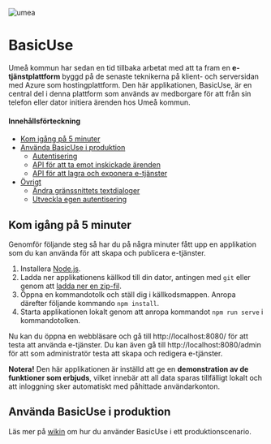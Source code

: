 ![umea](https://umea.se/images/18.65771eb14bfe25fed29810/1426436622111/Umea_kommun.png)

# BasicUse

Umeå kommun har sedan en tid tillbaka arbetat med att ta fram en **e-tjänstplattform** byggd på de senaste teknikerna på klient- och serversidan med Azure som hostingplattform. Den här applikationen, BasicUse, är en central del i denna plattform som används av medborgare för att från sin telefon eller dator initiera ärenden hos Umeå kommun. 

#### Innehållsförteckning

- [Kom igång på 5 minuter](#kom-igång-på-5-minuter)
- [Använda BasicUse i produktion](#använda-basicuse-i-produktion)
  - [Autentisering](#Autentisering)
  - [API för att ta emot inskickade ärenden](#API-för-att-ta-emot-inskickade-ärenden)
  - [API för att lagra och exponera e-tjänster](#API-för-att-lagra-och-exponera-e-tjänster)
- [Övrigt](#Övrigt)
  - [Ändra gränssnittets textdialoger](#Ändra-gränssnittets-textdialoger)
  - [Utveckla egen autentisering](#Utveckla-egen-autentisering)
  
  
  
## Kom igång på 5 minuter

Genomför följande steg så har du på några minuter fått upp en applikation som du kan använda för att skapa och publicera e-tjänster.

1. Installera [Node.js](https://nodejs.org/en/download/).
2. Ladda ner applikationens källkod till din dator, antingen med `git` eller genom att [ladda ner en zip-fil](https://github.com/umea-kommun/BasicUse/archive/master.zip).
3. Öppna en kommandotolk och ställ dig i källkodsmappen. Anropa därefter följande kommando `npm install`.
4. Starta applikationen lokalt genom att anropa kommandot `npm run serve` i kommandotolken.

Nu kan du öppna en webbläsare och gå till http://localhost:8080/ för att testa att använda e-tjänster. Du kan även gå till http://localhost:8080/admin för att som administratör testa att skapa och redigera e-tjänster. 

**Notera!** Den här applikationen är inställd att ge en **demonstration av de funktioner som erbjuds**, vilket innebär att all data sparas tillfälligt lokalt och att inloggning sker automatiskt med påhittade användarkonton.


## Använda BasicUse i produktion

Läs mer på [wikin](https://github.com/umea-kommun/BasicUse/wiki) om hur du använder BasicUse i ett produktionscenario.

